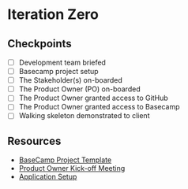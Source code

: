 # Iteration Zero

## Checkpoints

* [ ] Development team briefed
* [ ] Basecamp project setup
* [ ] The Stakeholder\(s\) on-boarded
* [ ] The Product Owner \(PO\) on-boarded
* [ ] The Product Owner granted access to GitHub
* [ ] The Product Owner granted access to Basecamp
* [ ] Walking skeleton demonstrated to client

## Resources

* [BaseCamp Project Template](https://3.basecamp.com/3260598/templates/7872865)
* [Product Owner Kick-off Meeting](kickoff/)
* [Application Setup](https://github.com/civilcode/magasin/blob/master/guides/setup/README.md)

